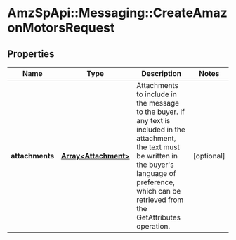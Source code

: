 # AmzSpApi::Messaging::CreateAmazonMotorsRequest

## Properties
Name | Type | Description | Notes
------------ | ------------- | ------------- | -------------
**attachments** | [**Array&lt;Attachment&gt;**](Attachment.md) | Attachments to include in the message to the buyer. If any text is included in the attachment, the text must be written in the buyer&#x27;s language of preference, which can be retrieved from the GetAttributes operation. | [optional] 

